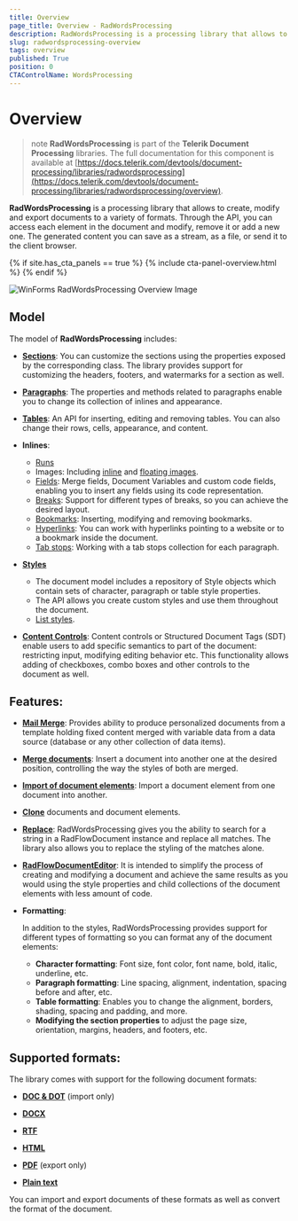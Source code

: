```yaml
---
title: Overview
page_title: Overview - RadWordsProcessing
description: RadWordsProcessing is a processing library that allows to create, modify and export documents to a variety of formats.
slug: radwordsprocessing-overview
tags: overview
published: True
position: 0
CTAControlName: WordsProcessing
---
```


# Overview

>note **RadWordsProcessing** is part of the **Telerik Document Processing** libraries. The full documentation for this component is available at [https://docs.telerik.com/devtools/document-processing/libraries/radwordsprocessing](https://docs.telerik.com/devtools/document-processing/libraries/radwordsprocessing/overview).
      

**RadWordsProcessing** is a processing library that allows to create, modify and export documents to a variety of formats. Through the API, you can access each element in the document and modify, remove it or add a new one. The generated content you can save as a stream, as a file, or send it to the client browser.

{% if site.has_cta_panels == true %}
{% include cta-panel-overview.html %}
{% endif %}

![WinForms RadWordsProcessing Overview Image](images/RadWordsProcessing_Overview_01.png)


## Model

The model of **RadWordsProcessing** includes:
            
* [**Sections**](https://docs.telerik.com/devtools/document-processing/libraries/radwordsprocessing/model/section): You can customize the sections using the properties exposed by the corresponding class. The library provides support for customizing the headers, footers, and watermarks for a section as well.

* [**Paragraphs**](https://docs.telerik.com/devtools/document-processing/libraries/radwordsprocessing/model/paragraph): The properties and methods related to paragraphs enable you to change its collection of inlines and appearance.

* [**Tables**](https://docs.telerik.com/devtools/document-processing/libraries/radwordsprocessing/model/table): An API for inserting, editing and removing tables. You can also change their rows, cells, appearance, and content.

* **Inlines**:
	* [Runs](https://docs.telerik.com/devtools/document-processing/libraries/radwordsprocessing/model/run)
	* Images: Including [inline](https://docs.telerik.com/devtools/document-processing/libraries/radwordsprocessing/model/imageinline) and [floating images](https://docs.telerik.com/devtools/document-processing/libraries/radwordsprocessing/model/floatingimage).
	* [Fields](https://docs.telerik.com/devtools/document-processing/libraries/radwordsprocessing/concepts/fields/fields): Merge fields, Document Variables and custom code fields, enabling you to insert any fields using its code representation.
	* [Breaks](https://docs.telerik.com/devtools/document-processing/libraries/radwordsprocessing/model/break): Support for different types of breaks, so you can achieve the desired layout.
	* [Bookmarks](https://docs.telerik.com/devtools/document-processing/libraries/radwordsprocessing/model/bookmark): Inserting, modifying and removing bookmarks.
	* [Hyperlinks](https://docs.telerik.com/devtools/document-processing/libraries/radwordsprocessing/concepts/hyperlinks): You can work with hyperlinks pointing to a website or to a bookmark inside the document.
	* [Tab stops](https://docs.telerik.com/devtools/document-processing/libraries/radwordsprocessing/concepts/tabstop): Working with a tab stops collection for each paragraph.

* [**Styles**](https://docs.telerik.com/devtools/document-processing/libraries/radwordsprocessing/concepts/styles)
	* The document model includes a repository of Style objects which contain sets of character, paragraph or table style properties.
	* The API allows you create custom styles and use them throughout the document.
	* [List styles](https://docs.telerik.com/devtools/document-processing/libraries/radwordsprocessing/concepts/lists).

* [**Content Controls**](https://docs.telerik.com/devtools/document-processing/libraries/radwordsprocessing/model/content-controls/content-controls): Content controls or Structured Document Tags (SDT) enable users to add specific semantics to part of the document: restricting input, modifying editing behavior etc. This functionality allows adding of checkboxes, combo boxes and other controls to the document as well. 

## Features:

* [**Mail Merge**](https://docs.telerik.com/devtools/document-processing/libraries/radwordsprocessing/editing/mail-merge): Provides ability to produce personalized documents from a template holding fixed content merged with variable data from a data source (database or any other collection of data items).

* [**Merge documents**](https://docs.telerik.com/devtools/document-processing/libraries/radwordsprocessing/editing/insert-documents): Insert a document into another one at the desired position, controlling the way the styles of both are merged.

* [**Import of document elements**](https://docs.telerik.com/devtools/document-processing/libraries/radwordsprocessing/editing/import-document-element): Import a document element from one document into another.

* [**Clone**](https://docs.telerik.com/devtools/document-processing/libraries/radwordsprocessing/editing/clone-and-merge) documents and document elements.

* [**Replace**](https://docs.telerik.com/devtools/document-processing/libraries/radwordsprocessing/editing/find-and-replace): RadWordsProcessing gives you the ability to search for a string in a RadFlowDocument instance and replace all matches. The library also allows you to replace the styling of the matches alone. 

* [**RadFlowDocumentEditor**](https://docs.telerik.com/devtools/document-processing/libraries/radwordsprocessing/editing/radflowdocumenteditor): It is intended to simplify the process of creating and modifying a document and achieve the same results as you would using the style properties and child collections of the document elements with less amount of code.

* **Formatting**:

	In addition to the styles, RadWordsProcessing provides support for different types of formatting so you can format any of the document elements:
	* **Character formatting**: Font size, font color, font name, bold, italic, underline, etc.
	* **Paragraph formatting**: Line spacing, alignment, indentation, spacing before and after, etc.
	* **Table formatting**: Enables you to change the alignment, borders, shading, spacing and padding, and more.
	* **Modifying the section properties** to adjust the page size, orientation, margins, headers, and footers, etc.


## Supported formats:

The library comes with support for the following document formats:

* [**DOC & DOT**](https://docs.telerik.com/devtools/document-processing/libraries/radwordsprocessing/formats-and-conversion/word-file-formats/doc/docformatprovider) (import only)

* [**DOCX**](https://docs.telerik.com/devtools/document-processing/libraries/radwordsprocessing/formats-and-conversion/word-file-formats/docx/docxformatprovider)

* [**RTF**](https://docs.telerik.com/devtools/document-processing/libraries/radwordsprocessing/formats-and-conversion/rtf/rtfformatprovider)

* [**HTML**](https://docs.telerik.com/devtools/document-processing/libraries/radwordsprocessing/formats-and-conversion/html/htmlformatprovider)

* [**PDF**](https://docs.telerik.com/devtools/document-processing/libraries/radwordsprocessing/formats-and-conversion/pdf/pdfformatprovider) (export only)

* [**Plain text**](https://docs.telerik.com/devtools/document-processing/libraries/radwordsprocessing/formats-and-conversion/plain-text/txt-txtformatprovider)

You can import and export documents of these formats as well as convert the format of the document.
 

